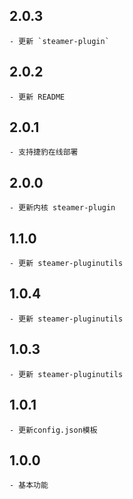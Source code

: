 ## 2.0.3
	- 更新 `steamer-plugin`

## 2.0.2
	- 更新 README

## 2.0.1
	- 支持捷豹在线部署

## 2.0.0
	- 更新内核 steamer-plugin

## 1.1.0
	- 更新 steamer-pluginutils

## 1.0.4
	- 更新 steamer-pluginutils

## 1.0.3
	- 更新 steamer-pluginutils

## 1.0.1
	- 更新config.json模板

## 1.0.0
	- 基本功能